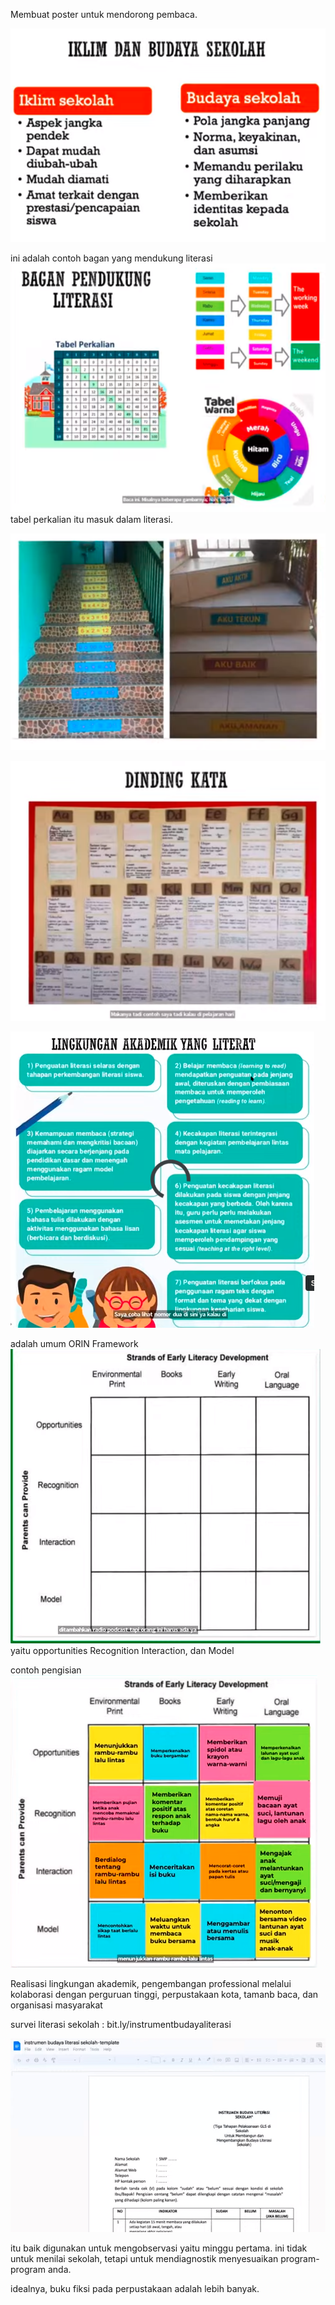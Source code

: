 Membuat poster untuk mendorong pembaca. 

![ebafd4f8d16e300dfe6f6946e8620111.png](../../../../_resources/ebafd4f8d16e300dfe6f6946e8620111.png)

ini adalah contoh bagan yang mendukung literasi
![31ed6bdd416600e23aa6f77fc277b7c7.png](../../../../_resources/31ed6bdd416600e23aa6f77fc277b7c7.png)
tabel perkalian itu masuk dalam literasi. 

![c6fef3bced47376382023c444629483e.png](../../../../_resources/c6fef3bced47376382023c444629483e.png)

![28762fdda5d948c879cb65065d7d234c.png](../../../../_resources/28762fdda5d948c879cb65065d7d234c.png)

![a1ad5081663839814e9ce1af73847ac7.png](../../../../_resources/a1ad5081663839814e9ce1af73847ac7.png)

adalah umum ORIN Framework
![2e0445d44a3466e5a001bcc39cccbcf8.png](../../../../_resources/2e0445d44a3466e5a001bcc39cccbcf8.png)
yaitu
opportunities
Recognition
Interaction, dan
Model

contoh pengisian
![64116146d21f497b9b5ea49aeee72742.png](../../../../_resources/64116146d21f497b9b5ea49aeee72742.png)

Realisasi lingkungan akademik, pengembangan professional melalui kolaborasi dengan perguruan tinggi, perpustakaan kota, tamanb baca, dan organisasi masyarakat

survei literasi sekolah : bit.ly/instrumentbudayaliterasi

![cbee72b2820568a350c43f0598239b4d.png](../../../../_resources/cbee72b2820568a350c43f0598239b4d.png)

itu baik digunakan untuk mengobservasi yaitu minggu pertama. ini tidak untuk menilai sekolah, tetapi untuk mendiagnostik menyesuaikan program-program anda. 

idealnya, buku fiksi pada perpustakaan adalah lebih banyak. 